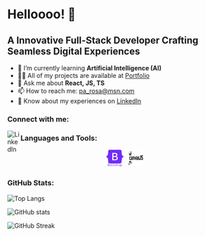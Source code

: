 # Helloooo! 👋

## A Innovative Full-Stack Developer Crafting Seamless Digital Experiences

- 🌱 I’m currently learning **Artificial Intelligence (AI)**
- 👨‍💻 All of my projects are available at [Portfolio](https://portfolio-pi-pearl-11.vercel.app/)
- 💬 Ask me about **React, JS, TS**
- 📫 How to reach me: [pa_rosa@msn.com](mailto:pa_rosa@msn.com)
- 📄 Know about my experiences on [LinkedIn](https://www.linkedin.com/in/paola-rosa-a2254b10a/)

### Connect with me:
[<img align="left" alt="LinkedIn" width="30px" src="https://raw.githubusercontent.com/rahuldkjain/github-profile-readme-generator/master/src/images/icons/Social/linked-in-alt.svg" />](https://linkedin.com/in/paolarosa)

### Languages and Tools:
<p align="center">
    <img src="https://raw.githubusercontent.com/devicons/devicon/master/icons/bootstrap/bootstrap-plain-wordmark.svg" alt="Bootstrap" width="40" height="40"/>
    <img src="https://raw.githubusercontent.com/Hardik0307/Hardik0307/master/assets/canvasjs-charts.svg" alt="CanvasJS" width="40" height="40"/>
    <!-- Add your other icons here -->
</p>

### GitHub Stats:
![Top Langs](https://github-readme-stats.vercel.app/api/top-langs/?username=paolarosa&layout=compact&theme=dark)

![GitHub stats](https://github-readme-stats.vercel.app/api?username=paolarosa&show_icons=true&theme=dark)

![GitHub Streak](https://github-readme-streak-stats.herokuapp.com/?user=paolarosa&theme=dark)

